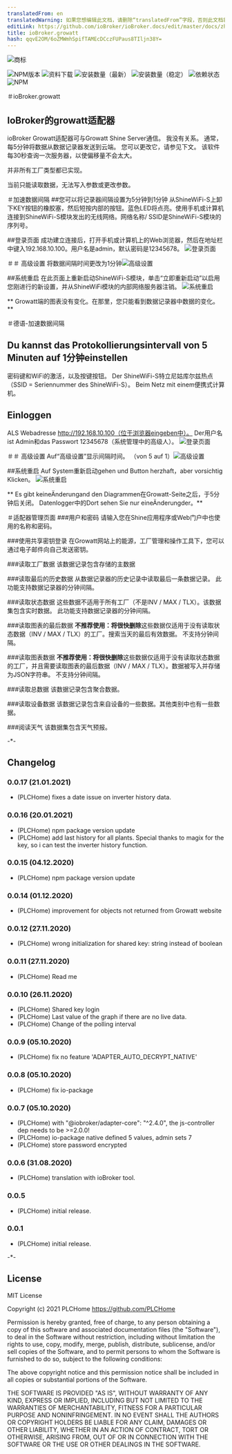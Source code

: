 ```yaml
---
translatedFrom: en
translatedWarning: 如果您想编辑此文档，请删除“translatedFrom”字段，否则此文档将再次自动翻译
editLink: https://github.com/ioBroker/ioBroker.docs/edit/master/docs/zh-cn/adapterref/iobroker.growatt/README.md
title: ioBroker.growatt
hash: qqvE2OM/6oZMWmhSpifTAMEcDCczFUPaus8TIljn38Y=
---
```

![商标](../../../en/adapterref/iobroker.growatt/admin/glogo.png)

![NPM版本](http://img.shields.io/npm/v/iobroker.growatt.svg)
![资料下载](https://img.shields.io/npm/dm/iobroker.growatt.svg)
![安装数量（最新）](http://iobroker.live/badges/growatt-installed.svg)
![安装数量（稳定）](http://iobroker.live/badges/growatt-stable.svg)
![依赖状态](https://img.shields.io/david/PLCHome/ioBroker.growatt.svg)
![NPM](https://nodei.co/npm/iobroker.growatt.png?downloads=true)

＃ioBroker.growatt
## IoBroker的growatt适配器
ioBroker Growatt适配器可与Growatt Shine Server通信。
我没有关系。
通常，每5分钟将数据从数据记录器发送到云端。
您可以更改它，请参见下文。
该软件每30秒查询一次服务器，以使偏移量不会太大。

并非所有工厂类型都已实现。

当前只能读取数据，无法写入参数或更改参数。

＃加速数据间隔
##您可以将记录器间隔设置为5分钟到1分钟
从ShineWiFi-S上卸下KEY按钮的橡胶塞，然后短按内部的按钮。蓝色LED将点亮。使用手机或计算机连接到ShineWiFi-S模块发出的无线网络。网络名称/ SSID是ShineWiFi-S模块的序列号。

##登录页面
成功建立连接后，打开手机或计算机上的Web浏览器，然后在地址栏中键入192.168.10.100。用户名是admin，默认密码是12345678。
![登录页面](../../../en/adapterref/iobroker.growatt/docs/login.png)

＃＃ 高级设置
将数据间隔时间更改为1分钟![高级设置](../../../en/adapterref/iobroker.growatt/docs/advancedsettings.png)

##系统重启
在此页面上重新启动ShineWiFi-S模块，单击“立即重新启动”以启用您刚进行的新设置，并从ShineWiFi模块的内部网络服务器注销。
![系统重启](../../../en/adapterref/iobroker.growatt/docs/restart.png)

** Growatt端的图表没有变化。在那里，您只能看到数据记录器中数据的变化。**

＃德语-加速数据间隔
## Du kannst das Protokollierungsintervall von 5 Minuten auf 1分钟einstellen
密码键和WiFi的激活，以及按键按钮。
Der ShineWiFi-S特立尼姑库尔兹热点（SSID = Seriennummer des ShineWiFi-S）。 Beim Netz mit einem便携式计算机。

## Einloggen
ALS Webadresse http://192.168.10.100（位于浏览器eingeben中）。
Der用户名ist Admin和das Passwort 12345678（系统管理中的高级人）。
![登录页面](../../../en/adapterref/iobroker.growatt/docs/login.png)

＃＃ 高级设置
Auf“高级设置”显示间隔时间。 （von 5 auf 1）![高级设置](../../../en/adapterref/iobroker.growatt/docs/advancedsettings.png)

##系统重启
Auf System重新启动gehen und Button herzhaft，aber vorsichtig Klicken。
![系统重启](../../../en/adapterref/iobroker.growatt/docs/restart.png)

** Es gibt keineÄnderungand den Diagrammen在Growatt-Seite之后，于5分钟后关闭。 Datenlogger中的Dort sehen Sie nur eineÄnderungder。**

＃适配器管理页面
###用户和密码
请输入您在Shine应用程序或Web门户中也使用的名称和密码。

###使用共享密钥登录
在Growatt网站上的能源，工厂管理和操作工具下，您可以通过电子邮件向自己发送密钥。

###读取工厂数据
该数据记录包含存储的主数据

###读取最后的历史数据
从数据记录器的历史记录中读取最后一条数据记录。
此功能支持数据记录器的分钟间隔。

###读取状态数据
这些数据不适用于所有工厂（不是INV / MAX / TLX）。该数据集包含实时数据。
此功能支持数据记录器的分钟间隔。

###读取图表的最后数据
**不推荐使用：将很快删除**这些数据仅适用于没有读取状态数据（INV / MAX / TLX）的工厂。搜索当天的最后有效数据。
不支持分钟间隔。

###读取图表数据
**不推荐使用：将很快删除**这些数据仅适用于没有读取状态数据的工厂，并且需要读取图表的最后数据（INV / MAX / TLX）。数据被写入并存储为JSON字符串。
不支持分钟间隔。

###读取总数据
该数据记录包含聚合数据。

###读取设备数据
该数据记录包含来自设备的一些数据。其他类别中也有一些数据。

###阅读天气
该数据集包含天气预报。

-*-

## Changelog
### 0.0.17 (21.01.2021)
* (PLCHome) fixes a date issue on inverter history data.

### 0.0.16 (20.01.2021)
* (PLCHome) npm package version update
* (PLCHome) add last history for all plants. Special thanks to magix for the key, so i can test the inverter history function.

### 0.0.15 (04.12.2020)
* (PLCHome) npm package version update

### 0.0.14 (01.12.2020)
* (PLCHome) improvement for objects not returned from Growatt website

### 0.0.12 (27.11.2020)
* (PLCHome) wrong initialization for shared key: string instead of boolean

### 0.0.11 (27.11.2020)
* (PLCHome) Read me

### 0.0.10 (26.11.2020)
* (PLCHome) Shared key login
* (PLCHome) Last value of the graph if there are no live data.
* (PLCHome) Change of the polling interval

### 0.0.9 (05.10.2020)
* (PLCHome) fix no feature 'ADAPTER_AUTO_DECRYPT_NATIVE'

### 0.0.8 (05.10.2020)
* (PLCHome) fix io-package

### 0.0.7 (05.10.2020)
* (PLCHome) with "@iobroker/adapter-core": "^2.4.0", the js-controller dep needs to be >=2.0.0!
* (PLCHome) io-package native defined 5 values, admin sets 7
* (PLCHome) store password encrypted

### 0.0.6 (31.08.2020)
* (PLCHome) translation with ioBroker tool.

### 0.0.5
* (PLCHome) initial release.

### 0.0.1
* (PLCHome) initial release.


-*-

## License
MIT License

Copyright (c) 2021 PLCHome <https://github.com/PLCHome>

Permission is hereby granted, free of charge, to any person obtaining a copy
of this software and associated documentation files (the "Software"), to deal
in the Software without restriction, including without limitation the rights
to use, copy, modify, merge, publish, distribute, sublicense, and/or sell
copies of the Software, and to permit persons to whom the Software is
furnished to do so, subject to the following conditions:

The above copyright notice and this permission notice shall be included in all
copies or substantial portions of the Software.

THE SOFTWARE IS PROVIDED "AS IS", WITHOUT WARRANTY OF ANY KIND, EXPRESS OR
IMPLIED, INCLUDING BUT NOT LIMITED TO THE WARRANTIES OF MERCHANTABILITY,
FITNESS FOR A PARTICULAR PURPOSE AND NONINFRINGEMENT. IN NO EVENT SHALL THE
AUTHORS OR COPYRIGHT HOLDERS BE LIABLE FOR ANY CLAIM, DAMAGES OR OTHER
LIABILITY, WHETHER IN AN ACTION OF CONTRACT, TORT OR OTHERWISE, ARISING FROM,
OUT OF OR IN CONNECTION WITH THE SOFTWARE OR THE USE OR OTHER DEALINGS IN THE
SOFTWARE.